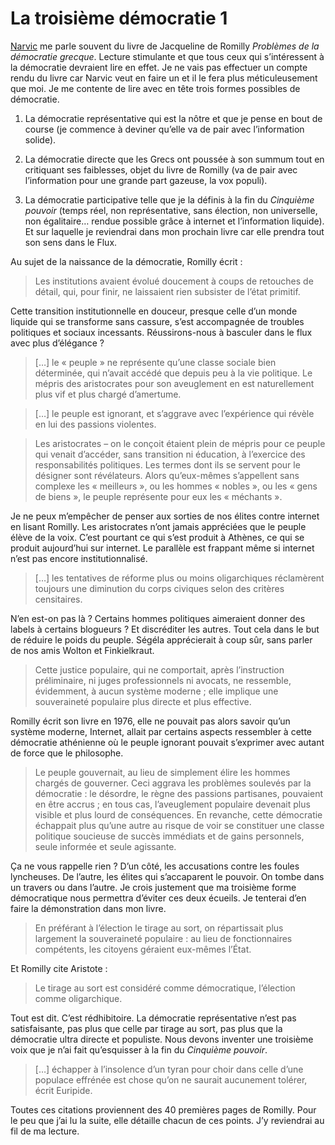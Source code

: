 # La troisième démocratie 1

[Narvic](http://narvic.fr) me parle souvent du livre de Jacqueline de Romilly *Problèmes de la démocratie grecque*. Lecture stimulante et que tous ceux qui s’intéressent à la démocratie devraient lire en effet. Je ne vais pas effectuer un compte rendu du livre car Narvic veut en faire un et il le fera plus méticuleusement que moi. Je me contente de lire avec en tête trois formes possibles de démocratie.<span id="more-11669"></span>

1. La démocratie représentative qui est la nôtre et que je pense en bout de course (je commence à deviner qu’elle va de pair avec l’information solide).

2. La démocratie directe que les Grecs ont poussée à son summum tout en critiquant ses faiblesses, objet du livre de Romilly (va de pair avec l’information pour une grande part gazeuse, la vox populi).

3. La démocratie participative telle que je la définis à la fin du *Cinquième pouvoir* (temps réel, non représentative, sans élection, non universelle, non égalitaire… rendue possible grâce à internet et l’information liquide). Et sur laquelle je reviendrai dans mon prochain livre car elle prendra tout son sens dans le Flux.

Au sujet de la naissance de la démocratie, Romilly écrit :

> Les institutions avaient évolué doucement à coups de retouches de détail, qui, pour finir, ne laissaient rien subsister de l’état primitif.

Cette transition institutionnelle en douceur, presque celle d’un monde liquide qui se transforme sans cassure, s’est accompagnée de troubles politiques et sociaux incessants. Réussirons-nous à basculer dans le flux avec plus d’élégance ?

> \[…\] le « peuple » ne représente qu’une classe sociale bien déterminée, qui n’avait accédé que depuis peu à la vie politique. Le mépris des aristocrates pour son aveuglement en est naturellement plus vif et plus chargé d’amertume.

> \[…\] le peuple est ignorant, et s’aggrave avec l’expérience qui révèle en lui des passions violentes.

> Les aristocrates – on le conçoit étaient plein de mépris pour ce peuple qui venait d’accéder, sans transition ni éducation, à l’exercice des responsabilités politiques. Les termes dont ils se servent pour le désigner sont révélateurs. Alors qu’eux-mêmes s’appellent sans complexe les « meilleurs », ou les hommes « nobles », ou les « gens de biens », le peuple représente pour eux les « méchants ».

Je ne peux m’empêcher de penser aux sorties de nos élites contre internet en lisant Romilly. Les aristocrates n’ont jamais appréciées que le peuple élève de la voix. C’est pourtant ce qui s’est produit à Athènes, ce qui se produit aujourd’hui sur internet. Le parallèle est frappant même si internet n’est pas encore institutionnalisé.

> \[…\] les tentatives de réforme plus ou moins oligarchiques réclamèrent toujours une diminution du corps civiques selon des critères censitaires.

N’en est-on pas là ? Certains hommes politiques aimeraient donner des labels à certains blogueurs ? Et discréditer les autres. Tout cela dans le but de réduire le poids du peuple. Ségéla apprécierait à coup sûr, sans parler de nos amis Wolton et Finkielkraut.

> Cette justice populaire, qui ne comportait, après l’instruction préliminaire, ni juges professionnels ni avocats, ne ressemble, évidemment, à aucun système moderne ; elle implique une souveraineté populaire plus directe et plus effective.

Romilly écrit son livre en 1976, elle ne pouvait pas alors savoir qu’un système moderne, Internet, allait par certains aspects ressembler à cette démocratie athénienne où le peuple ignorant pouvait s’exprimer avec autant de force que le philosophe.

> Le peuple gouvernait, au lieu de simplement élire les hommes chargés de gouverner. Ceci aggrava les problèmes soulevés par la démocratie : le désordre, le règne des passions partisanes, pouvaient en être accrus ; en tous cas, l’aveuglement populaire devenait plus visible et plus lourd de conséquences. En revanche, cette démocratie échappait plus qu’une autre au risque de voir se constituer une classe politique soucieuse de succès immédiats et de gains personnels, seule informée et seule agissante.

Ça ne vous rappelle rien ? D’un côté, les accusations contre les foules lyncheuses. De l’autre, les élites qui s’accaparent le pouvoir. On tombe dans un travers ou dans l’autre. Je crois justement que ma troisième forme démocratique nous permettra d’éviter ces deux écueils. Je tenterai d’en faire la démonstration dans mon livre.

> En préférant à l’élection le tirage au sort, on répartissait plus largement la souveraineté populaire : au lieu de fonctionnaires compétents, les citoyens géraient eux-mêmes l’État.

Et Romilly cite Aristote :

> Le tirage au sort est considéré comme démocratique, l’élection comme oligarchique.

Tout est dit. C’est rédhibitoire. La démocratie représentative n’est pas satisfaisante, pas plus que celle par tirage au sort, pas plus que la démocratie ultra directe et populiste. Nous devons inventer une troisième voix que je n’ai fait qu’esquisser à la fin du *Cinquième pouvoir*.

> \[…\] échapper à l’insolence d’un tyran pour choir dans celle d’une populace effrénée est chose qu’on ne saurait aucunement tolérer, écrit Euripide.

Toutes ces citations proviennent des 40 premières pages de Romilly. Pour le peu que j’ai lu la suite, elle détaille chacun de ces points. J’y reviendrai au fil de ma lecture.